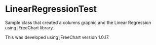 LinearRegressionTest
====================

Sample class that created a columns graphic and the Linear Regression using jFreeChart library.

This was developed using jFreeChart version 1.0.17. 
